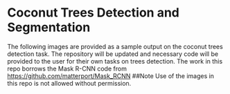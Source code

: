 Coconut Trees Detection and Segmentation
========================================
The following images are provided as a sample output on the coconut trees detection task. 
The repository will be updated and necessary code will be provided to the user for their own tasks on trees detection.
The work in this repo borrows the Mask R-CNN code from https://github.com/matterport/Mask_RCNN
##Note
Use of the images in this repo is not allowed without permission. 
